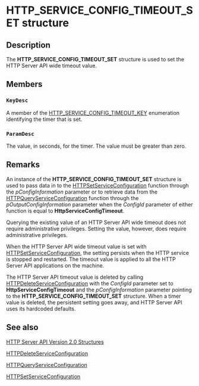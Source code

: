 # HTTP_SERVICE_CONFIG_TIMEOUT_SET structure

## Description

The **HTTP_SERVICE_CONFIG_TIMEOUT_SET** structure is used to set the HTTP Server API wide timeout value.

## Members

### `KeyDesc`

A member of the [HTTP_SERVICE_CONFIG_TIMEOUT_KEY](https://learn.microsoft.com/windows/desktop/api/http/ne-http-http_service_config_timeout_key) enumeration identifying the timer that is set.

### `ParamDesc`

The value, in seconds, for the timer. The value must be greater than zero.

## Remarks

An instance of the **HTTP_SERVICE_CONFIG_TIMEOUT_SET** structure is used to pass data in to the
[HTTPSetServiceConfiguration](https://learn.microsoft.com/windows/desktop/api/http/nf-http-httpsetserviceconfiguration) function through the *pConfigInformation* parameter or to retrieve data from the
[HTTPQueryServiceConfiguration](https://learn.microsoft.com/windows/desktop/api/http/nf-http-httpqueryserviceconfiguration) function through the *pOutputConfigInformation* parameter when the *ConfigId* parameter of either function is equal to **HttpServiceConfigTimeout**.

Querying the existing value of an HTTP Server API wide timeout does not require administrative privileges. Setting the value, however, does require administrative privileges.

When the HTTP Server API wide timeout value is set with [HTTPSetServiceConfiguration](https://learn.microsoft.com/windows/desktop/api/http/nf-http-httpsetserviceconfiguration), the setting persists when the HTTP service is stopped and restarted. The timeout value is applied to all the HTTP Server API applications on the machine.

The HTTP Server API timeout value is deleted by calling [HTTPDeleteServiceConfiguration](https://learn.microsoft.com/windows/desktop/api/http/nf-http-httpdeleteserviceconfiguration) with the *ConfigId* parameter set to **HttpServiceConfigTimeout** and the *pConfigInformation* parameter pointing to the **HTTP_SERVICE_CONFIG_TIMEOUT_SET** structure. When a timer value is deleted, the persistent setting goes away, and HTTP Server API uses its hardcoded defaults.

## See also

[HTTP Server API Version 2.0 Structures](https://learn.microsoft.com/windows/desktop/Http/http-server-api-version-2-0-structures)

[HTTPDeleteServiceConfiguration](https://learn.microsoft.com/windows/desktop/api/http/nf-http-httpdeleteserviceconfiguration)

[HTTPQueryServiceConfiguration](https://learn.microsoft.com/windows/desktop/api/http/nf-http-httpqueryserviceconfiguration)

[HTTPSetServiceConfiguration](https://learn.microsoft.com/windows/desktop/api/http/nf-http-httpsetserviceconfiguration)